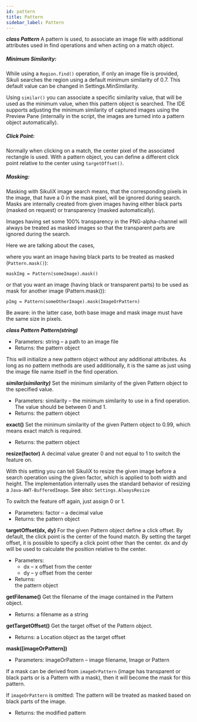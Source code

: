 ```yaml
---
id: pattern
title: Pattern
sidebar_label: Pattern
---
```


***class Pattern***
A pattern is used, to associate an image file with additional attributes used in find operations and when acting on a match object.

##### Minimum Similarity:

While using a ```Region.find()``` operation, if only an image file is provided, Sikuli searches the region using a default minimum similarity of 0.7. This default value can be changed in Settings.MinSimilarity.

Using ```similar()``` you can associate a specific similarity value, that will be used as the minimum value, when this pattern object is searched. The IDE supports adjusting the minimum similarity of captured images using the Preview Pane (internally in the script, the images are turned into a pattern object automatically).

##### Click Point:

Normally when clicking on a match, the center pixel of the associated rectangle is used. With a pattern object, you can define a different click point relative to the center using ```targetOffset()```.

##### Masking:

Masking with SikuliX image search means, that the corresponding pixels in the image, that have a 0 in the mask pixel, will be ignored during search. Masks are internally created from given images having either black parts (masked on request) or transparency (masked automatically).

Images having set some 100% transparency in the PNG-alpha-channel will always be treated as masked images so that the transparent parts are ignored during the search.

Here we are talking about the cases,

where you want an image having black parts to be treated as masked (```Pattern.mask()```):

```maskImg = Pattern(someImage).mask()```

or that you want an image (having black or transparent parts) to be used as mask for another image (Pattern.mask()):

```pImg = Pattern(someOtherImage).mask(ImageOrPattern)```

Be aware: in the latter case, both base image and mask image must have the same size in pixels.

***class Pattern***
***Pattern(string)***
- Parameters:	string – a path to an image file
- Returns:	the pattern object

This will initialize a new pattern object without any additional attributes. As long as no pattern methods are used additionally, it is the same as just using the image file name itself in the find operation.

***similar(similarity)***
Set the minimum similarity of the given Pattern object to the specified value.

- Parameters:	similarity – the minimum similarity to use in a find operation. The value should be between 0 and 1.
- Returns:	the pattern object

**exact()**
Set the minimum similarity of the given Pattern object to 0.99, which means exact match is required.

- Returns:	the pattern object

**resize(factor)**
A decimal value greater 0 and not equal to 1 to switch the feature on.

With this setting you can tell SikuliX to resize the given image before a search operation using the given factor, which is applied to both width and height. The implementation internally uses the standard behavior of resizing a ```Java-AWT-BufferedImage```. See also: ```Settings.AlwaysResize```

To switch the feature off again, just assign 0 or 1.
- Parameters:	factor – a decimal value
- Returns:	the pattern object

**targetOffset(dx, dy)**
For the given Pattern object define a click offset. By default, the click point is the center of the found match. By setting the target offset, it is possible to specify a click point other than the center. dx and dy will be used to calculate the position relative to the center.

- Parameters:	
  - dx – x offset from the center
  - dy – y offset from the center
- Returns:	
  the pattern object

**getFilename()**
Get the filename of the image contained in the Pattern object.

- Returns:	a filename as a string

**getTargetOffset()**
Get the target offset of the Pattern object.

- Returns:	a Location object as the target offset

**mask([imageOrPattern])**
- Parameters:	imageOrPattern – image filename, Image or Pattern

If a mask can be derived from ```imageOrPattern``` (image has transparent or black parts or is a Pattern with a mask), then it will become the mask for this pattern.

If ```imageOrPattern``` is omitted: The pattern will be treated as masked based on black parts of the image.

- Returns:	the modified pattern
